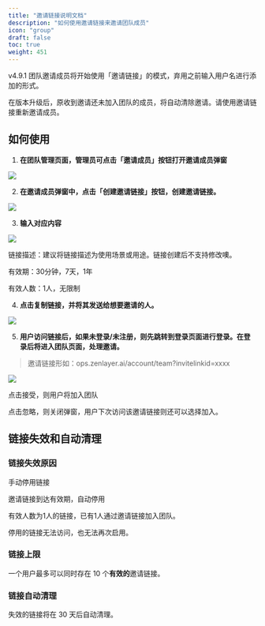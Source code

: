 ```yaml
---
title: "邀请链接说明文档"
description: "如何使用邀请链接来邀请团队成员"
icon: "group"
draft: false
toc: true
weight: 451
---
```


v4.9.1 团队邀请成员将开始使用「邀请链接」的模式，弃用之前输入用户名进行添加的形式。

在版本升级后，原收到邀请还未加入团队的成员，将自动清除邀请。请使用邀请链接重新邀请成员。

## 如何使用

1. **在团队管理页面，管理员可点击「邀请成员」按钮打开邀请成员弹窗**

![](/imgs/guide/team_permissions/invitation_link/image1.png)

2. **在邀请成员弹窗中，点击「创建邀请链接」按钮，创建邀请链接。**

![](/imgs/guide/team_permissions/invitation_link/image2.png)

3. **输入对应内容**

![](/imgs/guide/team_permissions/invitation_link/image3.png)

链接描述：建议将链接描述为使用场景或用途。链接创建后不支持修改噢。

有效期：30分钟，7天，1年

有效人数：1人，无限制

4. **点击复制链接，并将其发送给想要邀请的人。**

![](/imgs/guide/team_permissions/invitation_link/image4.png)

5. **用户访问链接后，如果未登录/未注册，则先跳转到登录页面进行登录。在登录后将进入团队页面，处理邀请。**

> 邀请链接形如：ops.zenlayer.ai/account/team?invitelinkid=xxxx

![](/imgs/guide/team_permissions/invitation_link/image5.png)

点击接受，则用户将加入团队

点击忽略，则关闭弹窗，用户下次访问该邀请链接则还可以选择加入。

## 链接失效和自动清理

### 链接失效原因

手动停用链接

邀请链接到达有效期，自动停用

有效人数为1人的链接，已有1人通过邀请链接加入团队。

停用的链接无法访问，也无法再次启用。

### 链接上限

一个用户最多可以同时存在 10 个**有效的**邀请链接。

### 链接自动清理

失效的链接将在 30 天后自动清理。
